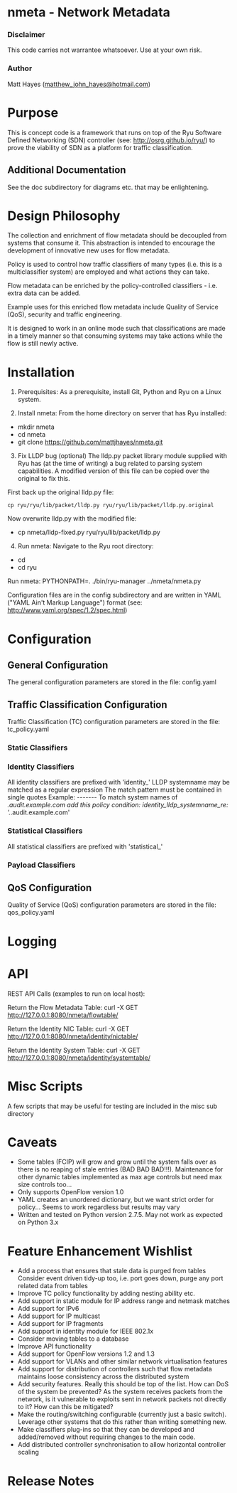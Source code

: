 # nmeta - Network Metadata

### Disclaimer

This code carries not warrantee whatsoever. Use at your own risk.

### Author

Matt Hayes (matthew_john_hayes@hotmail.com)

# Purpose

This is concept code is a framework that runs on top of the Ryu Software 
Defined Networking (SDN) controller (see: http://osrg.github.io/ryu/) 
to prove the viability of SDN as a platform for traffic classification. 

## Additional Documentation

See the doc subdirectory for diagrams etc. that may be enlightening.

# Design Philosophy

The collection and enrichment of flow metadata should be decoupled from
systems that consume it. This abstraction is intended to encourage the
development of innovative new uses for flow metadata.

Policy is used to control how traffic classifiers of many types
(i.e. this is a multiclassifier system) are employed and what actions
they can take.

Flow metadata can be enriched by the policy-controlled classifiers - i.e.
extra data can be added.

Example uses for this enriched flow metadata include Quality of Service
(QoS), security and traffic engineering.

It is designed to work in an online mode such that classifications are
made in a timely manner so that consuming systems may take actions while
the flow is still newly active.

# Installation

1) Prerequisites:
As a prerequisite, install Git, Python and Ryu on a Linux system.

2) Install nmeta:
From the home directory on server that has Ryu installed:

*    mkdir nmeta
*    cd nmeta
*    git clone https://github.com/mattjhayes/nmeta.git

3) Fix LLDP bug (optional)
The lldp.py packet library module supplied with Ryu has 
(at the time of writing) a bug related to parsing system
capabilities. A modified version of this file can be 
copied over the original to fix this.

First back up the original lldp.py file:

```
cp ryu/ryu/lib/packet/lldp.py ryu/ryu/lib/packet/lldp.py.original
```

Now overwrite lldp.py with the modified file:

* cp nmeta/lldp-fixed.py ryu/ryu/lib/packet/lldp.py
    
4) Run nmeta:
Navigate to the Ryu root directory:

*    cd
*    cd ryu

Run nmeta:
    PYTHONPATH=. ./bin/ryu-manager ../nmeta/nmeta.py

Configuration files are in the config subdirectory and are written
in YAML ("YAML Ain't Markup Language") format
(see: http://www.yaml.org/spec/1.2/spec.html)

# Configuration

## General Configuration

The general configuration parameters are stored in the file:
    config.yaml

## Traffic Classification Configuration

Traffic Classification (TC) configuration parameters are stored in the file:
    tc_policy.yaml

### Static Classifiers

  <TBD>
  
### Identity Classifiers

  All identity classifiers are prefixed with 'identity_'
  LLDP systemname may be matched as a regular expression
  The match pattern must be contained in single quotes
    Example:
    -------
    To match system names of *.audit.example.com add this policy condition:
        identity_lldp_systemname_re: '.*\.audit\.example\.com'

### Statistical Classifiers

  All statistical classifiers are prefixed with 'statistical_'
  <more here>
  
### Payload Classifiers

  <TBD>

## QoS Configuration

Quality of Service (QoS) configuration parameters are stored in the file:
    qos_policy.yaml

# Logging

<TBD>

# API

REST API Calls (examples to run on local host):

Return the Flow Metadata Table:
curl -X GET http://127.0.0.1:8080/nmeta/flowtable/

Return the Identity NIC Table:
curl -X GET http://127.0.0.1:8080/nmeta/identity/nictable/

Return the Identity System Table:
curl -X GET http://127.0.0.1:8080/nmeta/identity/systemtable/

# Misc Scripts

A few scripts that may be useful for testing are included
in the misc sub directory

# Caveats

 - Some tables (FCIP) will grow and grow until the system falls over as there 
   is no reaping of stale entries (BAD BAD BAD!!!). Maintenance for other
   dynamic tables implemented as max age controls but need max size controls
   too...
 - Only supports OpenFlow version 1.0
 - YAML creates an unordered dictionary, but we want strict order for 
   policy... Seems to work regardless but results may vary
 - Written and tested on Python version 2.7.5. May not work as expected
   on Python 3.x

# Feature Enhancement Wishlist

 - Add a process that ensures that stale data is purged from tables
   Consider event driven tidy-up too, i.e. port goes down, purge any port
   related data from tables
 - Improve TC policy functionality by adding nesting ability etc.
 - Add support in static module for IP address range and netmask matches
 - Add support for IPv6
 - Add support for IP multicast
 - Add support for IP fragments
 - Add support in identity module for IEEE 802.1x
 - Consider moving tables to a database
 - Improve API functionality
 - Add support for OpenFlow versions 1.2 and 1.3
 - Add support for VLANs and other similar network virtualisation features
 - Add support for distribution of controllers such that flow metadata 
   maintains loose consistency across the distributed system
 - Add security features. Really this should be top of the list. How can DoS
   of the system be prevented? As the system receives packets from the 
   network, is it vulnerable to exploits sent in network packets not directly
   to it? How can this be mitigated?
 - Make the routing/switching configurable (currently just a basic switch). 
   Leverage other systems that do this rather than writing something new.
 - Make classifiers plug-ins so that they can be developed and added/removed
   without requiring changes to the main code.
 - Add distributed controller synchronisation to allow horizontal controller
   scaling
 
# Release Notes

<TBD>

